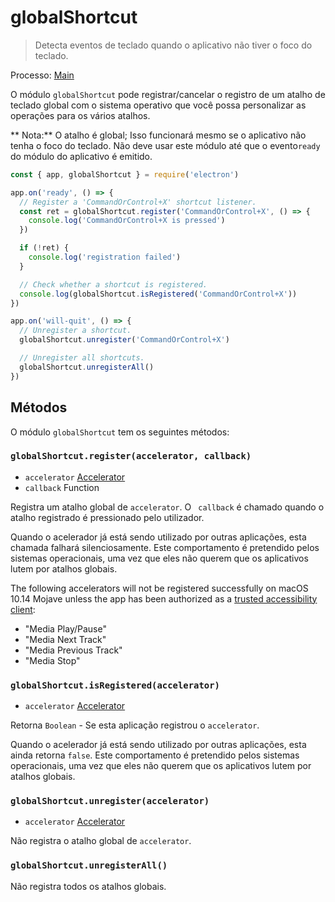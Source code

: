 # globalShortcut

> Detecta eventos de teclado quando o aplicativo não tiver o foco do teclado.

Processo: [Main](../glossary.md#main-process)

O módulo `globalShortcut` pode registrar/cancelar o registro de um atalho de teclado global com o sistema operativo que você possa personalizar as operações para os vários atalhos.

** Nota:** O atalho é global; Isso funcionará mesmo se o aplicativo não tenha o foco do teclado. Não deve usar este módulo até que o evento`ready` do módulo do aplicativo é emitido.

```javascript
const { app, globalShortcut } = require('electron')

app.on('ready', () => {
  // Register a 'CommandOrControl+X' shortcut listener.
  const ret = globalShortcut.register('CommandOrControl+X', () => {
    console.log('CommandOrControl+X is pressed')
  })

  if (!ret) {
    console.log('registration failed')
  }

  // Check whether a shortcut is registered.
  console.log(globalShortcut.isRegistered('CommandOrControl+X'))
})

app.on('will-quit', () => {
  // Unregister a shortcut.
  globalShortcut.unregister('CommandOrControl+X')

  // Unregister all shortcuts.
  globalShortcut.unregisterAll()
})
```

## Métodos

O módulo `globalShortcut` tem os seguintes métodos:

### `globalShortcut.register(accelerator, callback)`

* `accelerator` [Accelerator](accelerator.md)
* `callback` Function

Registra um atalho global de `accelerator`. O ` callback` é chamado quando o atalho registrado é pressionado pelo utilizador.

Quando o acelerador já está sendo utilizado por outras aplicações, esta chamada falhará silenciosamente. Este comportamento é pretendido pelos sistemas operacionais, uma vez que eles não querem que os aplicativos lutem por atalhos globais.

The following accelerators will not be registered successfully on macOS 10.14 Mojave unless the app has been authorized as a [trusted accessibility client](https://developer.apple.com/library/archive/documentation/Accessibility/Conceptual/AccessibilityMacOSX/OSXAXTestingApps.html):

* "Media Play/Pause"
* "Media Next Track"
* "Media Previous Track"
* "Media Stop"

### `globalShortcut.isRegistered(accelerator)`

* `accelerator` [Accelerator](accelerator.md)

Retorna `Boolean` - Se esta aplicação registrou o `accelerator`.

Quando o acelerador já está sendo utilizado por outras aplicações, esta ainda retorna `false`. Este comportamento é pretendido pelos sistemas operacionais, uma vez que eles não querem que os aplicativos lutem por atalhos globais.

### `globalShortcut.unregister(accelerator)`

* `accelerator` [Accelerator](accelerator.md)

Não registra o atalho global de `accelerator`.

### `globalShortcut.unregisterAll()`

Não registra todos os atalhos globais.